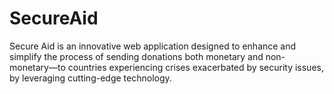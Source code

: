 # SecureAid
Secure Aid is an innovative web application designed to enhance and simplify the process of sending donations both monetary and non-monetary—to countries experiencing crises exacerbated by security issues, by leveraging cutting-edge technology.
